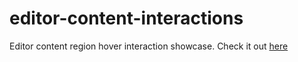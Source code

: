 editor-content-interactions
===========================

Editor content region hover interaction showcase. Check it out [here](http://dwaltz.github.io/editor-content-interactions/)
